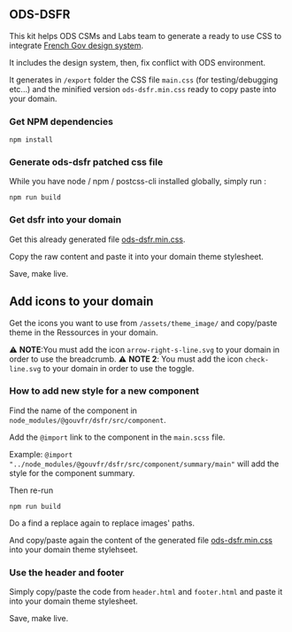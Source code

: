 ## ODS-DSFR

This kit helps ODS CSMs and Labs team to generate a ready to use CSS to integrate [French Gov design system](https://www.systeme-de-design.gouv.fr/).

It includes the design system, then, fix conflict with ODS environment.

It generates in `/export` folder the CSS file `main.css` (for testing/debugging etc...) and the minified version `ods-dsfr.min.css` ready to copy paste into your domain.


### Get NPM dependencies

```
npm install
```

### Generate ods-dsfr patched css file

While you have node / npm / postcss-cli installed globally, simply run :
 
```
npm run build
```


### Get dsfr into your domain

Get this already generated file [ods-dsfr.min.css](export/ods-dsfr.min.css).

Copy the raw content and paste it into your domain theme stylesheet.

Save, make live.


## Add icons to your domain

Get the icons you want to use from `/assets/theme_image/` and copy/paste theme in the Ressources in your domain.

⚠️ **NOTE**:You must add the icon `arrow-right-s-line.svg` to your domain in order to use the breadcrumb.
⚠️ **NOTE 2**: You must add the icon `check-line.svg` to your domain in order to use the toggle.


### How to add new style for a new component

Find the name of the component in `node_modules/@gouvfr/dsfr/src/component`.

Add the `@import` link to the component in the `main.scss` file.

Example: `@import "../node_modules/@gouvfr/dsfr/src/component/summary/main"` will add the style for the component summary.

Then re-run 

````
npm run build
````

Do a find a replace again to replace images' paths.

And copy/paste again the content of the generated file [ods-dsfr.min.css](export/ods-dsfr.min.css) into your domain theme stylehseet.


### Use the header and footer

Simply copy/paste the code from `header.html` and `footer.html` and paste it into your domain theme stylesheet.

Save, make live.
